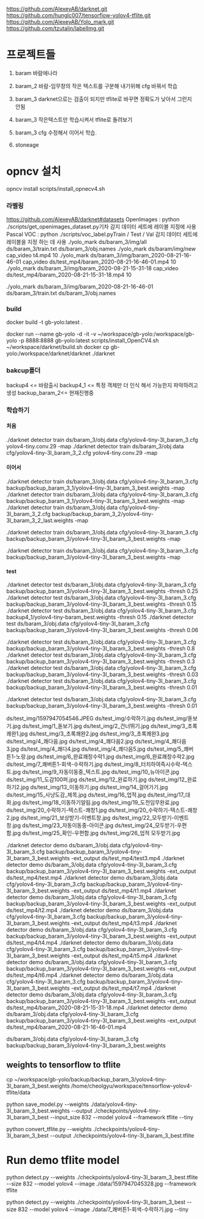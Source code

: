 
https://github.com/AlexeyAB/darknet.git
https://github.com/hunglc007/tensorflow-yolov4-tflite.git
https://github.com/AlexeyAB/Yolo_mark.git
https://github.com/tzutalin/labelImg.git

# 프로젝트들
1. baram 바람에나라
2. baram_2 
	바람-임무창의 작은 텍스트를 구분해 내기위해 cfg 바꿔서 학습
3. baram_3
	darknet으로는 검출이 되지만  tflite로 바꾸면 정확도가 낮아서 그런지 안됨
4. baram_3
	작은텍스트만 학습시켜서 tflite로 돌려보기
5. baram_3 cfg 수정해서 이어서 학습.
	

3. stoneage


# opncv 설치
opncv install
scripts/install_opnecv4.sh

### 라벨링
https://github.com/AlexeyAB/darknet#datasets
OpenImages : python ./scripts/get_openimages_dataset.py기차 감지 데이터 세트에 레이블 지정에 사용
Pascal VOC : python ./scripts/voc_label.pyTrain / Test / Val 감지 데이터 세트에 레이블을 지정 하는 데 사용
./yolo_mark ds/baram_3/img/all ds/baram_3/train.txt ds/baram_3/obj.names
./yolo_mark ds/baram/img/new cap_video t4.mp4 10
./yolo_mark ds/baram_3/img/baram_2020-08-21-16-46-01 cap_video ds/test_mp4/baram_2020-08-21-16-46-01.mp4 10
./yolo_mark ds/baram_3/img/baram_2020-08-21-15-31-18 cap_video ds/test_mp4/baram_2020-08-21-15-31-18.mp4 10

./yolo_mark ds/baram_3/img/baram_2020-08-21-16-46-01 ds/baram_3/train.txt ds/baram_3/obj.names

### build 
docker build -t gb-yolo:latest .  

docker run  --name gb-yolo -d -it -v ~/workspace/gb-yolo:/workspace/gb-yolo -p 8888:8888  gb-yolo:latest
scripts/install_OpenCV4.sh
~/workspace/darknet/build.sh
docker cp gb-yolo:/workspace/darknet/darknet ./darknet

### bakcup폴더
backup4 <= 바람출시
backup4_1 <= 특정 객체만 더 인식 해서 가능한지 파악하려고 생성
backup_baram_2<= 현재진행중


### 학습하기
#### 처음
./darknet detector train ds/baram_3/obj.data cfg/yolov4-tiny-3l_baram_3.cfg yolov4-tiny.conv.29  -map
./darknet detector train ds/baram_3/obj.data cfg/yolov4-tiny-3l_baram_3_2.cfg yolov4-tiny.conv.29  -map
#### 이어서
./darknet detector train ds/baram_3/obj.data cfg/yolov4-tiny-3l_baram_3.cfg backup/backup_baram_3_1/yolov4-tiny-3l_baram_3_best.weights  -map 
./darknet detector train ds/baram_3/obj.data cfg/yolov4-tiny-3l_baram_3.cfg backup/backup_baram_3_1/yolov4-tiny-3l_baram_3_best.weights  -map 
./darknet detector train ds/baram_3/obj.data cfg/yolov4-tiny-3l_baram_3_2.cfg backup/backup_baram_3_2/yolov4-tiny-3l_baram_3_2_last.weights  -map 

./darknet detector train ds/baram_3/obj.data cfg/yolov4-tiny-3l_baram_3.cfg backup/backup_baram_3/yolov4-tiny-3l_baram_3_best.weights  -map 

./darknet detector train ds/baram_3/obj.data cfg/yolov4-tiny-3l_baram_3.cfg backup/backup_baram_3/yolov4-tiny-3l_baram_3_best.weights  -map 
#### test
./darknet detector test ds/baram_3/obj.data cfg/yolov4-tiny-3l_baram_3.cfg backup/backup_baram_3/yolov4-tiny-3l_baram_3_best.weights -thresh 0.25
./darknet detector test ds/baram_3/obj.data cfg/yolov4-tiny-3l_baram_3.cfg backup/backup_baram_3/yolov4-tiny-3l_baram_3_best.weights -thresh 0.15
./darknet detector test ds/baram_3/obj.data cfg/yolov4-tiny-3l_baram_3.cfg backup4_1/yolov4-tiny-baram_best.weights -thresh 0.15
./darknet detector test ds/baram_3/obj.data cfg/yolov4-tiny-3l_baram_3.cfg backup/backup_baram_3/yolov4-tiny-3l_baram_3_best.weights -thresh 0.06

 ./darknet detector test ds/baram_3/obj.data cfg/yolov4-tiny-3l_baram_3.cfg backup/backup_baram_3/yolov4-tiny-3l_baram_3_best.weights -thresh 0.8
 ./darknet detector test ds/baram_3/obj.data cfg/yolov4-tiny-3l_baram_3.cfg backup/backup_baram_3/yolov4-tiny-3l_baram_3_best.weights -thresh 0.3
./darknet detector test ds/baram_3/obj.data cfg/yolov4-tiny-3l_baram_3.cfg backup/backup_baram_3/yolov4-tiny-3l_baram_3_best.weights -thresh 0.03
./darknet detector test ds/baram_3/obj.data cfg/yolov4-tiny-3l_baram_3.cfg backup/backup_baram_3/yolov4-tiny-3l_baram_3_best.weights -thresh 0.01

./darknet detector test ds/baram_3/obj.data cfg/yolov4-tiny-3l_baram_3.cfg backup/backup_baram_3/yolov4-tiny-3l_baram_3_best.weights -thresh 0.01

ds/test_img/1597947054546.JPEG
ds/test_img/수락하기.jpg
ds/test_img/돋보기.jpg
ds/test_img/1_돋보기.jpg
ds/test_img/2_건너뛰기.jpg
ds/test_img/3_초록쾌완1.jpg
ds/test_img/3_초록쾌완2.jpg
ds/test_img/3_초록쾌완3.jpg
ds/test_img/4_쾌다음.jpg
ds/test_img/4_쾌다음2.jpg
ds/test_img/4_쾌다음3.jpg
ds/test_img/4_쾌다4.jpg
ds/test_img/4_쾌다음5.jpg
ds/test_img/5_쾌버튼1-노랑.jpg
ds/test_img/6_완료쾌창수락1.jpg
ds/test_img/6_완료쾌창수락2.jpg
ds/test_img/7_쾌버튼1-회색-수락하기.jpg
ds/test_img/8_터치하여즉시수락-텍스트.jpg
ds/test_img/9_자동이동중_텍스트.jpg
ds/test_img/10_뉴아이콘.jpg
ds/test_img/11_도감100퍼.jpg
ds/test_img/12_완료하기.jpg
ds/test_img/12_완료하기2.jpg
ds/test_img/13_이동하기.jpg
ds/test_img/14_걸어가기.jpg
ds/test_img/15_사냥도감_제목.jpg
ds/test_img/16_업적.jpg
ds/test_img/17_대화.jpg
ds/test_img/18_이동하기알림.jpg
ds/test_img/19_도전임무완료.jpg
ds/test_img/20_수락하기-텍스트-쾌창1.jpg
ds/test_img/20_수락하기-텍스트-쾌창2.jpg
ds/test_img/21_보상받기-이벤트창.jpg
ds/test_img/22_모두받기-이벤트창.jpg
ds/test_img/23_자동이동중-아이콘.jpg
ds/test_img/24_모두받기-우편함.jpg
ds/test_img/25_확인-우편함.jpg
ds/test_img/26_업적 모두받기.jpg


./darknet detector demo ds/baram_3/obj.data cfg/yolov4-tiny-3l_baram_3.cfg backup/backup_baram_3/yolov4-tiny-3l_baram_3_best.weights -ext_output ds/test_mp4/test3.mp4
./darknet detector demo ds/baram_3/obj.data cfg/yolov4-tiny-3l_baram_3.cfg backup/backup_baram_3/yolov4-tiny-3l_baram_3_best.weights -ext_output ds/test_mp4/test.mp4
./darknet detector demo ds/baram_3/obj.data cfg/yolov4-tiny-3l_baram_3.cfg backup/backup_baram_3/yolov4-tiny-3l_baram_3_best.weights -ext_output ds/test_mp4/t1.mp4
./darknet detector demo ds/baram_3/obj.data cfg/yolov4-tiny-3l_baram_3.cfg backup/backup_baram_3/yolov4-tiny-3l_baram_3_best.weights -ext_output ds/test_mp4/t2.mp4
./darknet detector demo ds/baram_3/obj.data cfg/yolov4-tiny-3l_baram_3.cfg backup/backup_baram_3/yolov4-tiny-3l_baram_3_best.weights -ext_output ds/test_mp4/t3.mp4
./darknet detector demo ds/baram_3/obj.data cfg/yolov4-tiny-3l_baram_3.cfg backup/backup_baram_3/yolov4-tiny-3l_baram_3_best.weights -ext_output ds/test_mp4/t4.mp4
./darknet detector demo ds/baram_3/obj.data cfg/yolov4-tiny-3l_baram_3.cfg backup/backup_baram_3/yolov4-tiny-3l_baram_3_best.weights -ext_output ds/test_mp4/t5.mp4
./darknet detector demo ds/baram_3/obj.data cfg/yolov4-tiny-3l_baram_3.cfg backup/backup_baram_3/yolov4-tiny-3l_baram_3_best.weights -ext_output ds/test_mp4/t6.mp4
./darknet detector demo ds/baram_3/obj.data cfg/yolov4-tiny-3l_baram_3.cfg backup/backup_baram_3/yolov4-tiny-3l_baram_3_best.weights -ext_output ds/test_mp4/t7.mp4
./darknet detector demo ds/baram_3/obj.data cfg/yolov4-tiny-3l_baram_3.cfg backup/backup_baram_3/yolov4-tiny-3l_baram_3_best.weights -ext_output ds/test_mp4/baram_2020-08-21-15-31-18.mp4
./darknet detector demo ds/baram_3/obj.data cfg/yolov4-tiny-3l_baram_3.cfg backup/backup_baram_3/yolov4-tiny-3l_baram_3_best.weights -ext_output ds/test_mp4/baram_2020-08-21-16-46-01.mp4

ds/baram_3/obj.data cfg/yolov4-tiny-3l_baram_3.cfg backup/backup_baram_3/yolov4-tiny-3l_baram_3_best.weights 
## weights to tensorflow  to tflite
cp ~/workspace/gb-yolo/backup/backup_baram_3/yolov4-tiny-3l_baram_3_best.weights /home/cheolgyu/workspace/tensorflow-yolov4-tflite/data

python save_model.py --weights ./data/yolov4-tiny-3l_baram_3_best.weights --output ./checkpoints/yolov4-tiny-3l_baram_3_best --input_size 832 --model yolov4 --framework tflite --tiny

python convert_tflite.py --weights ./checkpoints/yolov4-tiny-3l_baram_3_best --output ./checkpoints/yolov4-tiny-3l_baram_3_best.tflite


# Run demo tflite model

python detect.py --weights ./checkpoints/yolov4-tiny-3l_baram_3_best.tflite --size 832 --model yolov4 --image ./data/1597947045328.jpg --framework tflite

python detect.py --weights ./checkpoints/yolov4-tiny-3l_baram_3_best --size 832 --model yolov4 --image ./data/7_쾌버튼1-회색-수락하기.jpg --tiny
